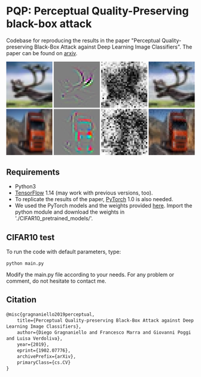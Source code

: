 # PQP: Perceptual Quality-Preserving black-box attack
Codebase for reproducing the results in the paper "Perceptual Quality-preserving Black-Box Attack against Deep Learning Image Classifiers". The paper can be found on [arxiv](http://arxiv.org/abs/1902.07776).

![teaser](teaser.png)

## Requirements
- Python3
- [TensorFlow](http://www.tensorflow.org/) 1.14 (may work with previous versions, too).
- To replicate the results of the paper, [PyTorch](http://pytorch.org) 1.0 is also needed.
- We used the PyTorch models and the weights provided [here](http://github.com/huyvnphan/PyTorch-CIFAR10). Import the python module and download the weights in './CIFAR10_pretrained_models/'.

## CIFAR10 test
To run the code with default parameters, type:
```
python main.py
```
Modify the main.py file according to your needs.
For any problem or comment, do not hesitate to contact me.

## Citation
```
@misc{gragnaniello2019perceptual,
    title={Perceptual Quality-preserving Black-Box Attack against Deep Learning Image Classifiers},
    author={Diego Gragnaniello and Francesco Marra and Giovanni Poggi and Luisa Verdoliva},
    year={2019},
    eprint={1902.07776},
    archivePrefix={arXiv},
    primaryClass={cs.CV}
}
```

